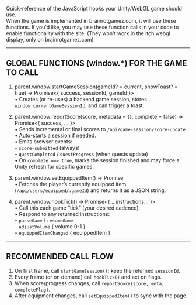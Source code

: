 Quick-reference of the JavaScript hooks your Unity/WebGL game should use.  
When the game is implemented in brainrotgamez.com, it will use these functions.
If you'd like, you may use these function calls in your code to enable functionality with the site.
(They won't work in the itch webgl display, only on brainrotgamez.com)

--------------------------------------------------------------------
GLOBAL FUNCTIONS (window.*) FOR THE GAME TO CALL
--------------------------------------------------------------------

1. parent.window.startGameSession(gameId? = current, showToast? = true) → Promise<{ success, sessionId, gameId }>  
   • Creates (or re-uses) a backend game session, stores `window.currentGameSessionId`, and can trigger a toast.

2. parent.window.reportScore(score, metadata = {}, complete = false) → Promise<{ success, … }>  
   • Sends incremental or final scores to `/api/game-session/score-update`.  
   • Auto-starts a session if needed.  
   • Emits browser events:  
     – `score-submitted` (always)  
     – `questCompleted` / `questProgress` (when quests update)  
   • On `complete === true`, marks the session finished and may force a Unity refresh for specific games.

3. parent.window.setEquippedItem() → Promise<JSONStringified EquippedItem>  
   • Fetches the player’s currently equipped item (`/api/users/equipped/:gameId`) and returns it as a JSON string.

4. parent.window.hookTick() → Promise<{ …instructions… }>  
   • Call this each game “tick” (your desired cadence).  
   • Respond to any returned instructions:  
     – `pauseGame` / `resumeGame`  
     – `adjustVolume` { volume 0-1 }  
     – `equippedItemChanged` { equippedItem }

--------------------------------------------------------------------
RECOMMENDED CALL FLOW
--------------------------------------------------------------------
1. On first frame, call `startGameSession()`; keep the returned `sessionId`.  
2. Every frame (or on demand) call `hookTick()` and act on flags.  
3. When score/progress changes, call `reportScore(score, meta, completeFlag)`.  
4. After equipment changes, call `setEquippedItem()` to sync with the page.
